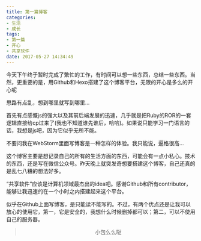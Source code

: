 ```yaml
---
title: 第一篇博客
categories:
- 生活
- 成长
tags:
- 第一篇
- 开心
- 共享软件
date: 2017-05-27 14:34:49
---
```


今天下午终于暂时完成了繁忙的工作，有时间可以想一些东西，总结一些东西。当然，更重要的是，用Github和Hexo搭建了这个博客平台，无限的开心是多么的开心呢

思路有点乱，想到哪里就写到哪里...

首先有点感慨js的强大以及其前后端发展的迅速，几乎就是把Ruby的ROR的一套逻辑直接给cp过来了(我也不知道谁先谁后，哈哈)。如果说只能学习一门语言的话，我想是js吧，因为它似乎无所不能。

不要问我在WebStorm里面写博客是一种怎样的体验。我只能说，逼格很高...

这个博客主要是想记录自己的所有的生活方面的东西，可能会有一点小私心。技术的东西，还是写在微信公众号。昨天晚上就突发奇想要搭建这个博客，自己还真的是乱七八糟的想法好多。

“共享软件”应该是计算机领域最杰出的idea吧。感谢Github和所有contributor，能够让我迅速的在一个小时之内搭建起来这个平台。

似乎在Github上面写博客，是只能读不能写的。不过，有两个优点还是让我可以放心的使用它，第一，它是安全的，我想什么时候删掉都可以；第二，可以不使用自己的服务器。


><div align=center>小包么么哒</div>
